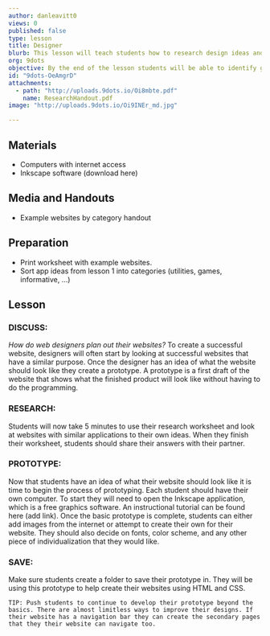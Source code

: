 ```yaml
---
author: danleavitt0
views: 0
published: false
type: lesson
title: Designer
blurb: This lesson will teach students how to research design ideas and prototype their website using Inkscape.
org: 9dots
objective: By the end of the lesson students will be able to identify good elements of website design and use Inkscape to create a website prototype
id: "9dots-OeAmgrD"
attachments: 
  - path: "http://uploads.9dots.io/Oi8mbte.pdf"
    name: ResearchHandout.pdf
image: "http://uploads.9dots.io/Oi9INEr_md.jpg"

---
```


## Materials
- Computers with internet access
- Inkscape software (download here)

## Media and Handouts
- Example websites by category handout

## Preparation
- Print worksheet with example websites.
- Sort app ideas from lesson 1 into categories (utilities, games, informative, ...)

## Lesson

### DISCUSS:
_How do web designers plan out their websites?_
To create a successful website, designers will often start by looking at successful websites that have a similar purpose. Once the designer has an idea of what the website should look like they create a prototype.  A prototype is a first draft of the website that shows what the finished product will look like without having to do the programming.

### RESEARCH: 
Students will now take 5 minutes to use their research worksheet and look at websites with similar applications to their own ideas. When they finish their worksheet, students should share their answers with their partner.


### PROTOTYPE:
Now that students have an idea of what their website should look like it is time to begin the process of prototyping. Each student should have their own computer. To start they will need to open the Inkscape application, which is a free graphics software.  An instructional tutorial can be found here (add link). Once the basic prototype is complete, students can either add images from the internet or attempt to create their own for their website.  They should also decide on fonts, color scheme, and any other piece of individualization that they would like. 

### SAVE:
Make sure students create a folder to save their prototype in. They will be using this prototype to help create their websites using HTML and CSS.

```
TIP: Push students to continue to develop their prototype beyond the basics. There are almost limitless ways to improve their designs. If their website has a navigation bar they can create the secondary pages that they their website can navigate too.
```
